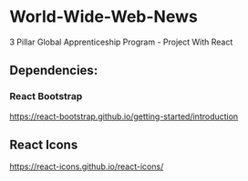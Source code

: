 # World-Wide-Web-News
3 Pillar Global Apprenticeship Program - Project With React

## Dependencies:
### React Bootstrap
https://react-bootstrap.github.io/getting-started/introduction

## React Icons
https://react-icons.github.io/react-icons/

